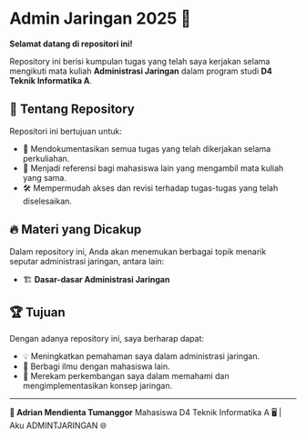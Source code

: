 # Admin Jaringan 2025 🚀

**Selamat datang di repositori ini!**

Repository ini berisi kumpulan tugas yang telah saya kerjakan selama mengikuti mata kuliah **Administrasi Jaringan** dalam program studi **D4 Teknik Informatika A**.

## 📌 Tentang Repository

Repositori ini bertujuan untuk:
- 📂 Mendokumentasikan semua tugas yang telah dikerjakan selama perkuliahan.
- 📖 Menjadi referensi bagi mahasiswa lain yang mengambil mata kuliah yang sama.
- 🛠️ Mempermudah akses dan revisi terhadap tugas-tugas yang telah diselesaikan.

## 🔥 Materi yang Dicakup
Dalam repository ini, Anda akan menemukan berbagai topik menarik seputar administrasi jaringan, antara lain:
- 🏗️ **Dasar-dasar Administrasi Jaringan**
<!-- - ⚙️ **Konfigurasi dan Manajemen Server**
- 🔌 **Pengaturan Jaringan dan Protokol**
- 🔒 **Keamanan Jaringan**
- 📡 **Monitoring dan Troubleshooting**
- ☁️ **Virtualisasi dan Cloud Networking** -->

## 🏆 Tujuan
Dengan adanya repository ini, saya berharap dapat:
- 💡 Meningkatkan pemahaman saya dalam administrasi jaringan.
- 🤝 Berbagi ilmu dengan mahasiswa lain.
- 📝 Merekam perkembangan saya dalam memahami dan mengimplementasikan konsep jaringan.

---

**📢 Adrian Mendienta Tumanggor**
Mahasiswa D4 Teknik Informatika A 🖥️ | Aku ADMINTJARINGAN 🌐

